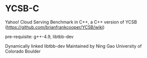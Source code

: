 YCSB-C
======

Yahoo! Cloud Serving Benchmark in C++, a C++ version of YCSB (https://github.com/brianfrankcooper/YCSB/wiki)


pre-requisite: g++-4.9, libtbb-dev

Dynamically linked libtbb-dev
Maintained by Ning Gao
University of Colorado Boulder
